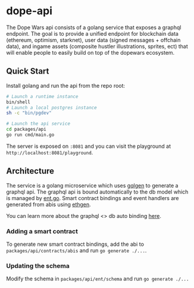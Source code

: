# dope-api

The Dope Wars api consists of a golang service that exposes a graphql endpoint. The goal is to provide a unified endpoint for blockchain data (ethereum, optimism, starknet), user data (signed messages + offchain data), and ingame assets (composite hustler illustrations, sprites, ect) that will enable people to easily build on top of the dopewars ecosystem.

## Quick Start

Install golang and run the api from the repo root:

```bash
# Launch a runtime instance
bin/shell
# Launch a local postgres instance
sh -c "bin/pgdev"

# Launch the api service
cd packages/api
go run cmd/main.go
```

The server is exposed on `:8081` and you can visit the playground at `http://localhost:8081/playground`.

## Architecture

The service is a golang microservice which uses [gqlgen](https://github.com/99designs/gqlgen) to generate a graphql api. The graphql api is bound automatically to the db model which is managed by [ent.go](https://github.com/ent/ent). Smart contract bindings and event handlers are generated from abis using [ethgen](https://github.com/withtally/ethgen).

You can learn more about the graphql <> db auto binding [here](https://entgo.io/docs/tutorial-todo-gql).

### Adding a smart contract

To generate new smart contract bindings, add the abi to `packages/api/contracts/abis` and run `go generate ./...`.

### Updating the schema

Modify the schema in `packages/api/ent/schema` and run `go generate ./...`
